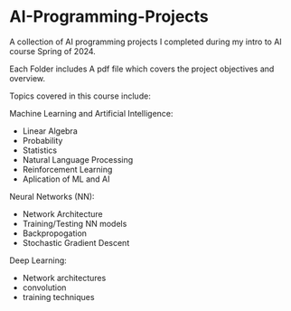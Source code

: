 # AI-Programming-Projects
A collection of AI programming projects I completed during my intro to AI course Spring of 2024. 

Each Folder includes A pdf file which covers the project objectives and overview. 

Topics covered in this course include:

Machine Learning and Artificial Intelligence:
- Linear Algebra
- Probability
- Statistics
- Natural Language Processing
- Reinforcement Learning
- Aplication of ML and AI

Neural Networks (NN): 
- Network Architecture
- Training/Testing NN models
- Backpropogation
- Stochastic Gradient Descent

Deep Learning: 
- Network architectures
- convolution
- training techniques


